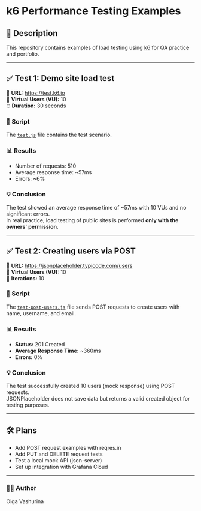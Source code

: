 # k6 Performance Testing Examples

## 📌 Description

This repository contains examples of load testing using [k6](https://k6.io) for QA practice and portfolio.

---

## ✅ Test 1: Demo site load test

🔗 **URL:** https://test.k6.io  
👥 **Virtual Users (VU):** 10  
⏱ **Duration:** 30 seconds

### 📜 Script

The [`test.js`](./test.js) file contains the test scenario.

### 📊 Results

- Number of requests: 510
- Average response time: ~57ms
- Errors: ~6%

### 💡 **Conclusion**

The test showed an average response time of ~57ms with 10 VUs and no significant errors.  
In real practice, load testing of public sites is performed **only with the owners' permission**.

---

## ✅ Test 2: Creating users via POST

🔗 **URL:** https://jsonplaceholder.typicode.com/users  
👥 **Virtual Users (VU):** 10  
🔄 **Iterations:** 10

### 📜 Script

The [`test-post-users.js`](./test-post-users.js) file sends POST requests to create users with name, username, and email.

### 📊 Results

- **Status:** 201 Created
- **Average Response Time:** ~360ms
- **Errors:** 0%

### 💡 **Conclusion**

The test successfully created 10 users (mock response) using POST requests.  
JSONPlaceholder does not save data but returns a valid created object for testing purposes.

---

## 🛠 Plans

- Add POST request examples with reqres.in
- Add PUT and DELETE request tests
- Test a local mock API (json-server)
- Set up integration with Grafana Cloud

---

### 🙋‍♀️ Author

Olga Vashurina